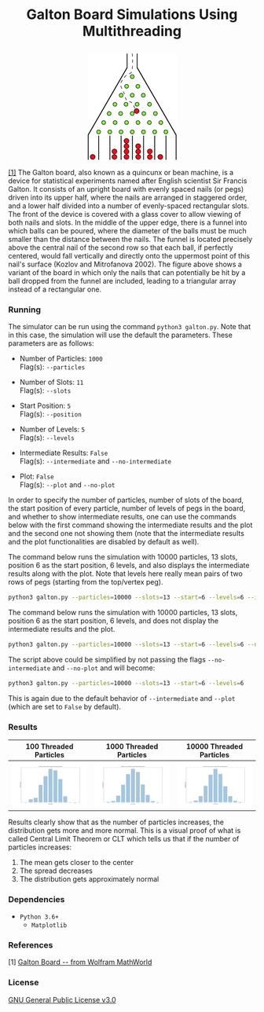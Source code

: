 <p align="center" style="font-weight:bold; font-size:2em">Galton Board Simulations Using Multithreading</p>

<p align="center"><img src="./images/galton_board.png"></p>

[[1]](#references) The Galton board, also known as a quincunx or bean machine, is a device for statistical experiments named after English scientist Sir Francis Galton. It consists of an upright board with evenly spaced nails (or pegs) driven into its upper half, where the nails are arranged in staggered order, and a lower half divided into a number of evenly-spaced rectangular slots. The front of the device is covered with a glass cover to allow viewing of both nails and slots. In the middle of the upper edge, there is a funnel into which balls can be poured, where the diameter of the balls must be much smaller than the distance between the nails. The funnel is located precisely above the central nail of the second row so that each ball, if perfectly centered, would fall vertically and directly onto the uppermost point of this nail's surface (Kozlov and Mitrofanova 2002). The figure above shows a variant of the board in which only the nails that can potentially be hit by a ball dropped from the funnel are included, leading to a triangular array instead of a rectangular one.


### Running
The simulator can be run using the command `python3 galton.py`.
Note that in this case, the simulation will use the default the parameters. These parameters are as follows:

* Number of Particles: `1000`  
Flag(s): `--particles`

* Number of Slots: `11`  
Flag(s): `--slots`

* Start Position: `5`  
Flag(s): `--position`

* Number of Levels: `5`  
Flag(s): `--levels`

* Intermediate Results: `False`  
Flag(s): `--intermediate` and `--no-intermediate`

* Plot: `False`  
Flag(s): `--plot` and `--no-plot`

In order to specify the number of particles, number of slots of the board, the start position of
every particle, number of levels of pegs in the board, and whether to show intermediate results, one can use the commands below with the first command showing the intermediate results and the plot and the second one not showing them (note that the intermediate results and the plot functionalities are disabled by default as well).

The command below runs the simulation with 10000 particles, 13 slots, position 6 as the start position, 6 levels, and also displays the intermediate results along with the plot. Note that levels here really mean pairs of two rows of pegs (starting from the top/vertex peg).

```sh
python3 galton.py --particles=10000 --slots=13 --start=6 --levels=6 --intermediate --plot
```

The command below runs the simulation with 10000 particles, 13 slots, position 6 as the start position, 6 levels, and does not display the intermediate results and the plot.
```sh
python3 galton.py --particles=10000 --slots=13 --start=6 --levels=6 --no-intermediate --no-plot
```

The script above could be simplified by not passing the flags `--no-intermediate` and `--no-plot` and will become:
```sh
python3 galton.py --particles=10000 --slots=13 --start=6 --levels=6
```

This is again due to the default behavior of `--intermediate` and `--plot` (which are set to `False` by default).


### Results
100 Threaded Particles      | 1000 Threaded Particles       | 10000 Threaded Particles
:--------------------------:|:-----------------------------:|:-------------------------:
![100 Particles](./images/galton_100.png) | ![1000 Particles](./images/galton_1000.png) | ![10000 Particles](./images/galton_10_000.png)

Results clearly show that as the number of particles increases, the distribution gets more and
more normal. This is a visual proof of what is called Central Limit Theorem or CLT which tells us that if the number of particles increases:

1. The mean gets closer to the center
2. The spread decreases
3. The distribution gets approximately normal

### Dependencies
* `Python 3.6+`
    * `Matplotlib`

### References
[1] [Galton Board -- from Wolfram MathWorld](http://mathworld.wolfram.com/GaltonBoard.html)

### License
[GNU General Public License v3.0](LICENSE)
